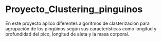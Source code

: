 # Proyecto_Clustering_pinguinos
En este proyecto aplico diferentes algoritmos de clasterización para agrupación de los pingüinos según sus características como longitud y profundidad del pico, longitud de aleta y la masa corporal.  
